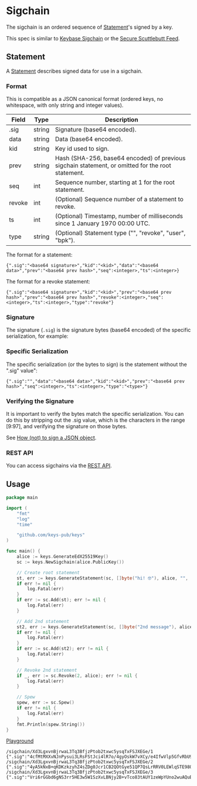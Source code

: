 # Sigchain

The sigchain is an ordered sequence of [Statement](https://godoc.org/github.com/keys-pub/keys#Statement)'s signed by a key.

This spec is similar to [Keybase Sigchain](https://keybase.io/docs/teams/sigchain_v2) or the [Secure Scuttlebutt Feed](https://ssbc.github.io/scuttlebutt-protocol-guide/#structure).

## Statement

A [Statement](https://godoc.org/github.com/keys-pub/keys#Statement) describes signed data for use in a
sigchain.

### Format

This is compatible as a JSON canonical format (ordered keys, no whitespace, with only string and integer values).

| Field  | Type   | Description                                                                                       |
| ------ | ------ | ------------------------------------------------------------------------------------------------- |
| .sig   | string | Signature (base64 encoded).                                                                       |
| data   | string | Data (base64 encoded).                                                                            |
| kid    | string | Key id used to sign.                                                                              |
| prev   | string | Hash (SHA-256, base64 encoded) of previous sigchain statement, or omitted for the root statement. |
| seq    | int    | Sequence number, starting at 1 for the root statement.                                            |
| revoke | int    | (Optional) Sequence number of a statement to revoke.                                              |
| ts     | int    | (Optional) Timestamp, number of milliseconds since 1 January 1970 00:00 UTC.                      |
| type   | string | (Optional) Statement type ("", "revoke", "user", "bpk").                                          |

The format for a statement:

```text
{".sig":"<base64 signature>","kid":"<kid>","data":"<base64 data>","prev":"<base64 prev hash>","seq":<integer>,"ts":<integer>}
```

The format for a revoke statement:

```text
{".sig":"<base64 signature>","kid":"<kid>","prev":"<base64 prev hash>","prev":"<base64 prev hash>","revoke":<integer>,"seq":<integer>,"ts":<integer>,"type":"revoke"}
```

### Signature

The signature (`.sig`) is the signature bytes (base64 encoded) of the specific serialization, for example:

### Specific Serialization

The specific serialization (or the bytes to sign) is the statement without the ".sig" value":

```text
{".sig":"","data":"<base64 data>","kid":"<kid>","prev":"<base64 prev hash>","seq":<integer>,"ts":<integer>,"type":"<type>"}
```

### Verifying the Signature

It is important to verify the bytes match the specific serialization.
You can do this by stripping out the .sig value, which is the characters in the range [9:97], and verifying the signature on those bytes.

See [How (not) to sign a JSON object](https://latacora.micro.blog/2019/07/24/how-not-to.html).

### REST API

You can access sigchains via the [REST API](rest-api/sigchains.md).

## Usage

```go
package main

import (
    "fmt"
    "log"
    "time"

    "github.com/keys-pub/keys"
)

func main() {
    alice := keys.GenerateEdX25519Key()
    sc := keys.NewSigchain(alice.PublicKey())

    // Create root statement
    st, err := keys.GenerateStatement(sc, []byte("hi! 🤓"), alice, "", time.Now())
    if err != nil {
        log.Fatal(err)
    }
    if err := sc.Add(st); err != nil {
        log.Fatal(err)
    }

    // Add 2nd statement
    st2, err := keys.GenerateStatement(sc, []byte("2nd message"), alice, "", time.Now())
    if err != nil {
        log.Fatal(err)
    }
    if err := sc.Add(st2); err != nil {
        log.Fatal(err)
    }

    // Revoke 2nd statement
    if _, err := sc.Revoke(2, alice); err != nil {
        log.Fatal(err)
    }

    // Spew
    spew, err := sc.Spew()
    if err != nil {
        log.Fatal(err)
    }
    fmt.Println(spew.String())
}
```

[Playground](https://play.golang.org/p/ZTN5Rs-RkN9)

```text
/sigchain/Xd3LgxvnBjrwaL3Tq3BfjzPtob2txwc5ysqTxFSJXEGe/1 {".sig":"4cfMtMXXvNJnPysui3LRsFStJci4lR7o/4gyOskW7vXCy/e4IfwVlp5GfvRbU9M41IstHNsAjnpyIL63LmfPCA==","data":"aGkhIPCfpJM=","kid":"Xd3LgxvnBjrwaL3Tq3BfjzPtob2txwc5ysqTxFSJXEGe","seq":1}
/sigchain/Xd3LgxvnBjrwaL3Tq3BfjzPtob2txwc5ysqTxFSJXEGe/2 {".sig":"4yA5kNxB+qKDKzkzyhZ4sZDg0Jcr1CB2QOtGye51QP7QsLrRRV0LEWlqSTE98QweFiL9V6GWrJ77s0C7Lg8cCA==","data":"Mm5kIG1lc3NhZ2U=","kid":"Xd3LgxvnBjrwaL3Tq3BfjzPtob2txwc5ysqTxFSJXEGe","prev":"zFVzWYcbn8OprxOwqA8gyZ5iPJh0yKgnMWsZe5Ll+yM=","seq":2}
/sigchain/Xd3LgxvnBjrwaL3Tq3BfjzPtob2txwc5ysqTxFSJXEGe/3 {".sig":"Vri6rGGbd6gNS3rr5HE3w5W1SzXvLBNjy2B+vTco83tAUY1zeWpYUno2wuAQuBjsw1I/gEYia3NlN9/I/SN7CQ==","kid":"Xd3LgxvnBjrwaL3Tq3BfjzPtob2txwc5ysqTxFSJXEGe","prev":"XxzcqXBx4WTk7L16AT167Jay4C5+HVTUpMHcJkaOC/s=","revoke":2,"seq":3,"type":"revoke"}
```

